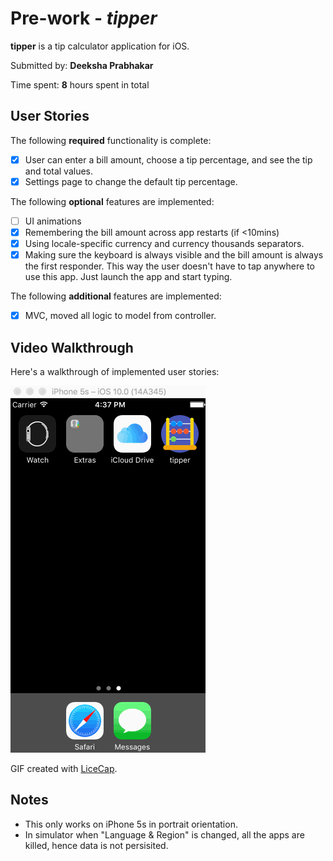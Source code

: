 # Pre-work - *tipper*

**tipper** is a tip calculator application for iOS.

Submitted by: **Deeksha Prabhakar**

Time spent: **8** hours spent in total

## User Stories

The following **required** functionality is complete:

* [x] User can enter a bill amount, choose a tip percentage, and see the tip and total values.
* [x] Settings page to change the default tip percentage.

The following **optional** features are implemented:
* [ ] UI animations
* [x] Remembering the bill amount across app restarts (if <10mins)
* [x] Using locale-specific currency and currency thousands separators.
* [x] Making sure the keyboard is always visible and the bill amount is always the first responder. This way the user doesn't have to tap anywhere to use this app. Just launch the app and start typing.

The following **additional** features are implemented:

- [x] MVC, moved all logic to model from controller.


## Video Walkthrough 

Here's a walkthrough of implemented user stories:

<img src='https://github.com/DeekshaPrabhakar/tipper/blob/master/tipperWalkthroughComplete.gif' title='Video Walkthrough' width='' alt='Video Walkthrough' />

GIF created with [LiceCap](http://www.cockos.com/licecap/).

## Notes

* This only works on iPhone 5s in portrait orientation.
* In simulator when "Language & Region" is changed, all the apps are killed, hence data is not persisited.
